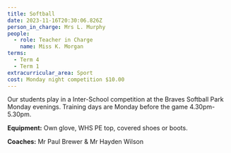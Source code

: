 ```yaml
---
title: Softball
date: 2023-11-16T20:30:06.826Z
person_in_charge: Mrs L. Murphy
people:
  - role: Teacher in Charge
    name: Miss K. Morgan
terms:
  - Term 4
  - Term 1
extracurricular_area: Sport
cost: Monday night competition $10.00
---
```

Our students play in a Inter-School competition at the Braves Softball Park Monday evenings. Training days are Monday before the game 4.30pm-5.30pm.

**Equipment:** Own glove, WHS PE top, covered shoes or boots.

**Coaches:** Mr Paul Brewer & Mr Hayden Wilson